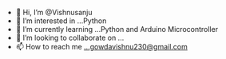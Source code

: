 - 👋 Hi, I’m @Vishnusanju
- 👀 I’m interested in ...Python
- 🌱 I’m currently learning ...Python and Arduino Microcontroller
- 💞️ I’m looking to collaborate on ...
- 📫 How to reach me ...gowdavishnu230@gmail.com

<!---
Vishnusanju/Vishnusanju is a ✨ special ✨ repository because its `README.md` (this file) appears on your GitHub profile.
You can click the Preview link to take a look at your changes.
--->
